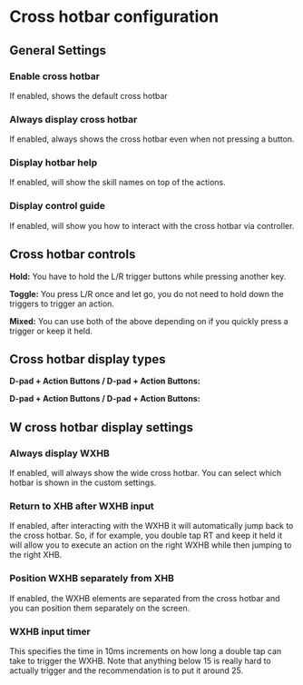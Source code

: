 # Cross hotbar configuration

## General Settings

### Enable cross hotbar

If enabled, shows the default cross hotbar

### Always display cross hotbar

If enabled, always shows the cross hotbar even when not pressing a button.

### Display hotbar help

If enabled, will show the skill names on top of the actions.

### Display control guide

If enabled, will show you how to interact with the cross hotbar via controller.

## Cross hotbar controls

**Hold:** You have to hold the L/R trigger buttons while pressing another key.

**Toggle:** You press L/R once and let go, you do not need to hold down the triggers to trigger an action.

**Mixed:** You can use both of the above depending on if you quickly press a trigger or keep it held.

## Cross hotbar display types

**D-pad + Action Buttons / D-pad + Action Buttons:**

**D-pad + Action Buttons / D-pad + Action Buttons:**

## W cross hotbar display settings

### Always display WXHB

If enabled, will always show the wide cross hotbar. You can select which hotbar is shown in the custom settings.

### Return to XHB after WXHB input

If enabled, after interacting with the WXHB it will automatically jump back to the cross hotbar. So, if for example, you
double tap RT and keep it held it will allow you to execute an action on the right WXHB while then jumping to the right
XHB.

### Position WXHB separately from XHB

If enabled, the WXHB elements are separated from the cross hotbar and you can position them separately on the screen.

### WXHB input timer

This specifies the time in 10ms increments on how long a double tap can take to trigger the WXHB. Note that anything
below 15 is really hard to actually trigger and the recommendation is to put it around 25.